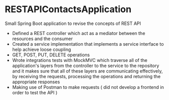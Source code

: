 # RESTAPIContactsApplication

Small Spring Boot application to revise the concepts of REST API
- Defined a REST controller which act as a mediator between the resources and the consumer
- Created a service implementation that implements a service interface to help achieve loose coupling
- GET, POST, PUT, DELETE operations
- Wrote integrations tests with MockMVC which traverse all of the application's layers from the controller to the service to the repository and it makes sure that all of these layers are communicating effectively, by receiving the requests, processing the operations and returning the appropriate responses
- Making use of Postman to make requests ( did not develop a frontend in order to test the API )
